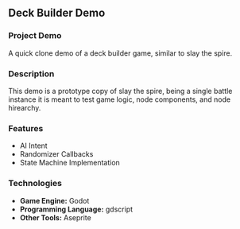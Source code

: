 ## **Deck Builder Demo**

### **Project Demo**

A quick clone demo of a deck builder game, similar to slay the spire. 

### **Description**

This demo is a prototype copy of slay the spire, being a single battle instance it is meant to test game logic, node components, and node hirearchy.
### **Features**

* AI Intent
* Randomizer Callbacks
* State Machine Implementation

### **Technologies**

* **Game Engine:** Godot
* **Programming Language:** gdscript
* **Other Tools:** Aseprite
